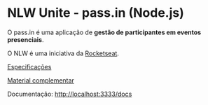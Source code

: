 # NLW Unite - pass.in (Node.js)

O pass.in é uma aplicação de **gestão de participantes em eventos presenciais**.

O NLW é uma iniciativa da [Rocketseat](https://github.com/Rocketseat).

[Especificações](https://efficient-sloth-d85.notion.site/Especifica-es-bf6c0178596044f5903bb6797b112660)

[Material complementar](https://efficient-sloth-d85.notion.site/Node-js-a51a784e58e8482daa4c188b1659f5df)

Documentação: [http://localhost:3333/docs](http://localhost:3333/docs)